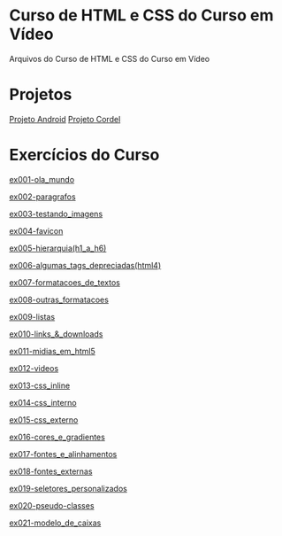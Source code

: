 # Curso de HTML e CSS do Curso em Vídeo
Arquivos do Curso de HTML e CSS do Curso em Vídeo

<h1>Projetos</h1>
<a href="https://marcosrochadeveloper.github.io/curso_html_css/desafios/d010/" target="_blank">Projeto Android</a>
<a href="https://marcosrochadeveloper.github.io/curso_html_css/desafios/d012/" target="_blank">Projeto Cordel</a>

<h1>Exercícios do Curso</h1>
<a href="https://marcosrochadeveloper.github.io/curso_html_css/exercicios/ex001-ola_mundo/" target="_blank">ex001-ola_mundo</a>

<a href="https://marcosrochadeveloper.github.io/curso_html_css/exercicios/ex002-paragrafos/" target="_blank">ex002-paragrafos</a>

<a href="https://marcosrochadeveloper.github.io/curso_html_css/exercicios/ex003-testando_imagens/" target="_blank">ex003-testando_imagens</a>

<a href="https://marcosrochadeveloper.github.io/curso_html_css/exercicios/ex004-favicon/" target="_blank">ex004-favicon</a>

<a href="https://marcosrochadeveloper.github.io/curso_html_css/exercicios/ex005-hierarquia(h1_a_h6)/" target="_blank">ex005-hierarquia(h1_a_h6)</a>

<a href="https://marcosrochadeveloper.github.io/curso_html_css/exercicios/ex006-algumas_tags_depreciadas(html4)/" target="_blank">ex006-algumas_tags_depreciadas(html4)</a>

<a href="https://marcosrochadeveloper.github.io/curso_html_css/exercicios/ex007-formatacoes_de_textos/" target="_blank">ex007-formatacoes_de_textos</a>

<a href="https://marcosrochadeveloper.github.io/curso_html_css/exercicios/ex008-outras_formatacoes/" target="_blank">ex008-outras_formatacoes</a>

<a href="https://marcosrochadeveloper.github.io/curso_html_css/exercicios/ex009-listas" target="_blank">ex009-listas</a>

<a href="https://marcosrochadeveloper.github.io/curso_html_css/exercicios/ex010-links_&_downloads" target="_blank">ex010-links_&_downloads</a>

<a href="https://marcosrochadeveloper.github.io/curso_html_css/exercicios/ex011-midias_em_html5/" target="_blank">ex011-midias_em_html5</a>

<a href="https://marcosrochadeveloper.github.io/curso_html_css/exercicios/ex012-videos/" target="_blank">ex012-videos</a>

<a href="https://marcosrochadeveloper.github.io/curso_html_css/exercicios/ex013-css_inline/" target="_blank">ex013-css_inline</a>

<a href="https://marcosrochadeveloper.github.io/curso_html_css/exercicios/ex014-css_interno/" target="_blank">ex014-css_interno</a>

<a href="https://marcosrochadeveloper.github.io/curso_html_css/exercicios/ex015-css_externo/" target="_blank">ex015-css_externo</a>

<a href="https://marcosrochadeveloper.github.io/curso_html_css/exercicios/ex016-cores_e_gradientes/" target="_blank">ex016-cores_e_gradientes</a>

<a href="https://marcosrochadeveloper.github.io/curso_html_css/exercicios/ex017-fontes_e_alinhamentos/" target="_blank">ex017-fontes_e_alinhamentos</a>

<a href="https://marcosrochadeveloper.github.io/curso_html_css/exercicios/ex018-fontes_externas/" target="_blank">ex018-fontes_externas</a>

<a href="https://marcosrochadeveloper.github.io/curso_html_css/exercicios/ex019-seletores_personalizados/" target="_blank">ex019-seletores_personalizados</a>

<a href="https://marcosrochadeveloper.github.io/curso_html_css/exercicios/ex020-pseudo-classes/" target="_blank">ex020-pseudo-classes</a>

<a href="https://marcosrochadeveloper.github.io/curso_html_css/exercicios/ex021-modelo_de_caixas/" target="_blank">ex021-modelo_de_caixas</a>
